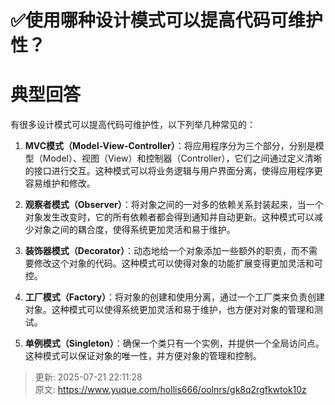 # ✅使用哪种设计模式可以提高代码可维护性？

# 典型回答


有很多设计模式可以提高代码可维护性，以下列举几种常见的：



1. **MVC模式（Model-View-Controller）**：将应用程序分为三个部分，分别是模型（Model）、视图（View）和控制器（Controller），它们之间通过定义清晰的接口进行交互。这种模式可以将业务逻辑与用户界面分离，使得应用程序更容易维护和修改。



2. **观察者模式（Observer）**：将对象之间的一对多的依赖关系封装起来，当一个对象发生改变时，它的所有依赖者都会得到通知并自动更新。这种模式可以减少对象之间的耦合度，使得系统更加灵活和易于维护。



3. **装饰器模式（Decorator）**：动态地给一个对象添加一些额外的职责，而不需要修改这个对象的代码。这种模式可以使得对象的功能扩展变得更加灵活和可控。



4. **工厂模式（Factory）**：将对象的创建和使用分离，通过一个工厂类来负责创建对象。这种模式可以使得系统更加灵活和易于维护，也方便对对象的管理和测试。



5. **单例模式（Singleton）**：确保一个类只有一个实例，并提供一个全局访问点。这种模式可以保证对象的唯一性，并方便对象的管理和控制。



> 更新: 2025-07-21 22:11:28  
> 原文: <https://www.yuque.com/hollis666/oolnrs/gk8q2rgfkwtok10z>